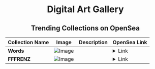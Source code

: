 <div align="center">

# Digital Art Gallery

## Trending Collections on OpenSea

| Collection Name                       | Image                                                                                     | Description                       | OpenSea Link                                                                                          |
|---------------------------------------|-------------------------------------------------------------------------------------------|-----------------------------------|--------------------------------------------------------------------------------------------------------|
| **Words** | ![Image](https://i.seadn.io/s/raw/files/af0bd827d115890586802ca624db1edf.png?w=500&auto=format?w=200&auto=format) |  | <details><summary>Link</summary>[Words](https://opensea.io/collection/words-47)</details> |
| **FFFRENZ** | ![Image](https://i.seadn.io/s/raw/files/8cf5b8b883ae8e61e92732c17987e4cd.gif?w=500&auto=format?w=200&auto=format) |  | <details><summary>Link</summary>[FFFRENZ](https://opensea.io/collection/fffrenz-147)</details> |

</div>